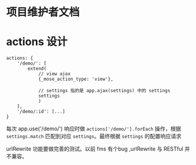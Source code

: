 # 项目维护者文档

# actions 设计

```
actions: {
    '/demo/': [
        extend(
            // view ajax
            {_mose_action_type: 'view'},

            // settings 指的是 app.ajax(settings) 中的 settings
            settings
            )
    ],
    '/demo/:id': [...]
}
```

每次 app.use('/demo/') 响应时做 `actions['/demo/'].forEach` 操作，根据 `settings.match` 匹配到对应 `settings`。最终根据 `settings` 的配置响应请求

urlRewrite 功能要做完善的测试。以前 fms 有个bug ,urlRewrite 与 RESTful 并不兼容。
